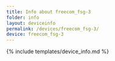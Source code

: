 ```yaml
---
title: Info about freecom_fsg-3
folder: info
layout: deviceinfo
permalink: /devices/freecom_fsg-3/
device: freecom_fsg-3
---
```

{% include templates/device_info.md %}
